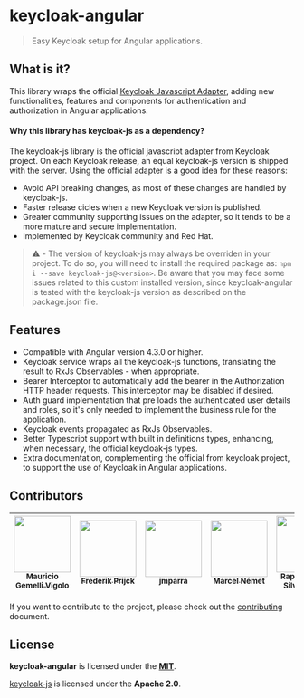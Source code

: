 # keycloak-angular

> Easy Keycloak setup for Angular applications.

## What is it?

This library wraps the official [Keycloak Javascript Adapter](https://github.com/keycloak/keycloak-js-bower), adding new functionalities, features and components for authentication and authorization in Angular applications.

#### Why this library has keycloak-js as a dependency?

The keycloak-js library is the official javascript adapter from Keycloak project. On each Keycloak release, an equal keycloak-js version is shipped with the server. Using the official adapter is a good idea for these reasons:

- Avoid API breaking changes, as most of these changes are handled by keycloak-js.
- Faster release cicles when a new Keycloak version is published.
- Greater community supporting issues on the adapter, so it tends to be a more mature and secure implementation.
- Implemented by Keycloak community and Red Hat.

> ⚠️ - The version of keycloak-js may always be overriden in your project. To do so, you will need to install the required package as: `npm i --save keycloak-js@<version>`. Be aware that you may face some issues related to this custom installed version, since keycloak-angular is tested with the keycloak-js version as described on the package.json file.

## Features

- Compatible with Angular version 4.3.0 or higher.
- Keycloak service wraps all the keycloak-js functions, translating the result to RxJs Observables - when appropriate.
- Bearer Interceptor to automatically add the bearer in the Authorization HTTP header requests. This interceptor may be disabled if desired.
- Auth guard implementation that pre loads the authenticated user details and roles, so it's only needed to implement the business rule for the application.
- Keycloak events propagated as RxJs Observables.
- Better Typescript support with built in definitions types, enhancing, when necessary, the official keycloak-js types.
- Extra documentation, complementing the official from keycloak project, to support the use of Keycloak in Angular applications.

## Contributors

<!-- prettier-ignore -->
 |[<img src="https://avatars3.githubusercontent.com/u/676270?v=4" width="100px;"/><br /><sub><b>Mauricio Gemelli Vigolo</b></sub>](https://github.com/mauriciovigolo)<br />|[<img src="https://avatars0.githubusercontent.com/u/2146903?v=4" width="100px;"/><br /><sub><b>Frederik Prijck</b></sub>](https://github.com/frederikprijck)<br /> | [<img src="https://avatars1.githubusercontent.com/u/980278?v=4" width="100px;"/><br /><sub><b>jmparra</b></sub>](https://github.com/jmparra)<br /> | [<img src="https://avatars2.githubusercontent.com/u/6547340?v=4" width="100px;"/><br /><sub><b>Marcel Német</b></sub>](https://github.com/marcelnem)<br /> | [<img src="https://avatars3.githubusercontent.com/u/14264577?v=4" width="100px;"/><br /><sub><b>Raphael Alex Silva Abreu</b></sub>](https://github.com/aelkz)<br /> |
| :---: | :---: | :---: | :---: | :---: |

If you want to contribute to the project, please check out the [contributing](docs/CONTRIBUTING.md) document.

## License

**keycloak-angular** is licensed under the **[MIT](LICENSE)**.

[keycloak-js](https://github.com/keycloak/keycloak-js-bower) is licensed under the **Apache 2.0**.
